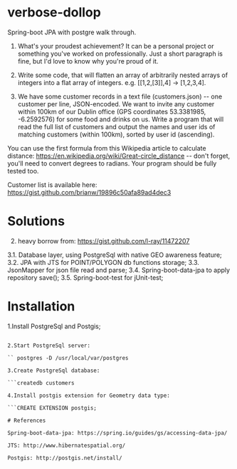 # verbose-dollop
Spring-boot JPA with postgre walk through.

1. What's your proudest achievement? It can be a personal project or something you've worked on professionally. Just a short paragraph is fine, but I'd love to know why you're proud of it.
 
2. Write some code, that will flatten an array of arbitrarily nested arrays of integers into a flat array of integers. e.g. [[1,2,[3]],4] -> [1,2,3,4]. 
 
3. We have some customer records in a text file (customers.json) -- one customer per line, JSON-encoded. We want to invite any customer within 100km of our Dublin office (GPS coordinates 53.3381985, -6.2592576) for some food and drinks on us. Write a program that will read the full list of customers and output the names and user ids of matching customers (within 100km), sorted by user id (ascending).
 
You can use the first formula from this Wikipedia article to calculate distance: https://en.wikipedia.org/wiki/Great-circle_distance -- don't forget, you'll need to convert degrees to radians. Your program should be fully tested too.
 
Customer list is available here: https://gist.github.com/brianw/19896c50afa89ad4dec3 

# Solutions

2. heavy borrow from: https://gist.github.com/l-ray/11472207

3.1. Database layer, using PostgreSql with native GEO awareness feature;
3.2. JPA with JTS for POINT/POLYGON db functions storage;
3.3. JsonMapper for json file read and parse;
3.4. Spring-boot-data-jpa to apply repository save();
3.5. Spring-boot-test for jUnit-test;

# Installation

1.Install PostgreSql and Postgis;

``` brew install postgis

2.Start PostgreSql server:

`` postgres -D /usr/local/var/postgres

3.Create PostgreSql database:

```createdb customers

4.Install postgis extension for Geometry data type:

```CREATE EXTENSION postgis;

# References

Spring-boot-data-jpa: https://spring.io/guides/gs/accessing-data-jpa/

JTS: http://www.hibernatespatial.org/

Postgis: http://postgis.net/install/

